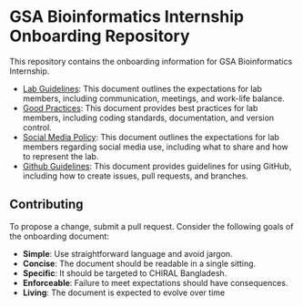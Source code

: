 # GSA Bioinformatics Internship Onboarding Repository 

This repository contains the onboarding information for GSA Bioinformatics Internship.

- [Lab Guidelines](/lab-guidelines/README.md): This document outlines the expectations for lab members, including communication, meetings, and work-life balance.
- [Good Practices](/good-practicies/README.md): This document provides best practices for lab members, including coding standards, documentation, and version control.
- [Social Media Policy](/social-media-policy/README.md): This document outlines the expectations for lab members regarding social media use, including what to share and how to represent the lab.
- [Github Guidelines](/github-basics/README.md): This document provides guidelines for using GitHub, including how to create issues, pull requests, and branches.


## Contributing
To propose a change, submit a pull request. Consider the following goals of the onboarding document:

- **Simple**: Use straightforward language and avoid jargon.
- **Concise**: The document should be readable in a single sitting.
- **Specific**: It should be targeted to CHIRAL Bangladesh.
- **Enforceable**: Failure to meet expectations should have consequences.
- **Living**: The document is expected to evolve over time